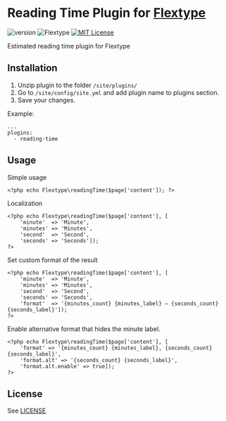 # Reading Time Plugin for [Flextype](http://flextype.org/)
![version](https://img.shields.io/badge/version-1.0.1-brightgreen.svg?style=flat-square "Version")
![Flextype](https://img.shields.io/badge/Flextype-0.x-green.svg?style=flat-square "Flextype Version")
[![MIT License](https://img.shields.io/badge/license-MIT-blue.svg?style=flat-square)](https://github.com/flextype-plugins/reading-time/blob/master/LICENSE.txt)

Estimated reading time plugin for Flextype

## Installation
1. Unzip plugin to the folder `/site/plugins/`
2. Go to `/site/config/site.yml` and add plugin name to plugins section.
3. Save your changes.

Example:
```
...
plugins:
  - reading-time
```

## Usage

Simple usage  

```
<?php echo Flextype\readingTime($page['content']); ?>
```

Localization  

```
<?php echo Flextype\readingTime($page['content'], [
    'minute'  => 'Minute',
    'minutes' => 'Minutes',
    'second'  => 'Second',
    'seconds' => 'Seconds']);
?>
```

Set custom format of the result   

```
<?php echo Flextype\readingTime($page['content'], [
    'minute'  => 'Minute',
    'minutes' => 'Minutes',
    'second'  => 'Second',
    'seconds' => 'Seconds',
    'format'  => '{minutes_count} {minutes_label} – {seconds_count} {seconds_label}']);
?>
```

Enable alternative format that hides the minute label.

```
<?php echo Flextype\readingTime($page['content'], [
    'format' => '{minutes_count} {minutes_label}, {seconds_count} {seconds_label}',
    'format.alt' => '{seconds_count} {seconds_label}',
    'format.alt.enable' => true]);
?>
```

## License
See [LICENSE](https://github.com/flextype-plugins/reading-time/blob/master/LICENSE)
